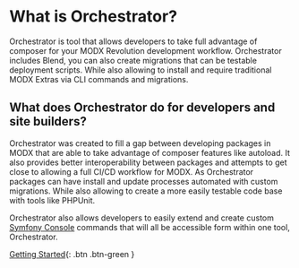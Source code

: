 # What is Orchestrator?

Orchestrator is tool that allows developers to take full advantage of composer for your MODX Revolution development workflow. 
Orchestrator includes Blend, you can also create migrations that can be testable deployment scripts. 
While also allowing to install and require traditional MODX Extras via CLI commands and migrations. 

## What does Orchestrator do for developers and site builders?

Orchestrator was created to fill a gap between developing packages in MODX that are able to take advantage of composer 
features like autoload. It also provides better interoperability between packages and attempts to get close to allowing 
a full CI/CD workflow for MODX. As Orchestrator packages can have install and update processes automated with custom 
migrations. While also allowing to create a more easily testable code base with tools like PHPUnit.

Orchestrator also allows developers to easily extend and create custom [Symfony Console](https://symfony.com/doc/current/components/console.html) 
commands that will all be accessible form within one tool, Orchestrator. 

[Getting Started](getting-started/){: .btn .btn-green }
